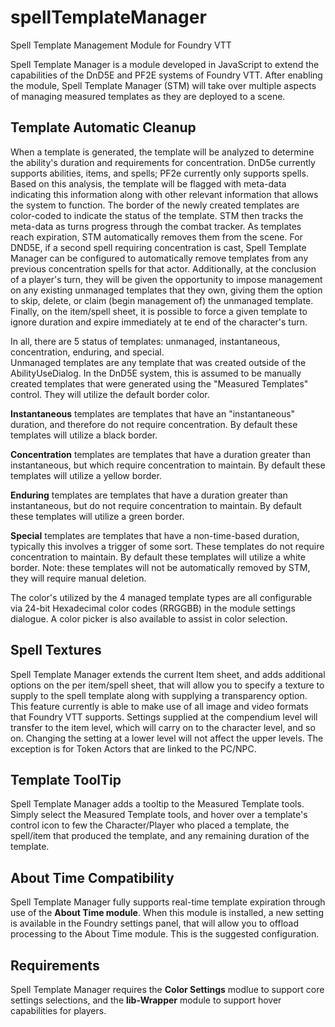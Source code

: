 # spellTemplateManager
Spell Template Management Module for Foundry VTT

Spell Template Manager is a module developed in JavaScript to extend the capabilities of the DnD5E and PF2E systems of Foundry VTT. After enabling the module, Spell Template Manager (STM) will take over multiple aspects of managing measured templates as they are deployed to a scene.  

## Template Automatic Cleanup

When a template is generated, the template will be analyzed to determine the ability's duration and requirements for concentration.  DnD5e currently supports abilities, items, and spells; PF2e currently only supports spells. Based on this analysis, the template will be flagged with meta-data indicating this information along with other relevant information that allows the system to function.  The border of the newly created templates are color-coded to indicate the status of the template. STM then tracks the meta-data as turns progress through the combat tracker.  As templates reach expiration, STM automatically removes them from the scene.  For DND5E, if a second spell requiring concentration is cast, Spell Template Manager can be configured to automatically remove templates from any previous concentration spells for that actor.  Additionally, at the conclusion of a player's turn, they will be given the opportunity to impose management on any existing unmanaged templates that they own, giving them the option to skip, delete, or claim (begin management of) the unmanaged template.  Finally, on the item/spell sheet, it is possible to force a given template to ignore duration and expire immediately at te end of the character's turn.

In all, there are 5 status of templates: unmanaged, instantaneous, concentration, enduring, and special.  
Unmanaged templates are any template that was created outside of the AbilityUseDialog.  In the DnD5E system, this is assumed to be manually created templates that were generated using the "Measured Templates" control.  They will utilize the default border color.

**Instantaneous** templates are templates that have an "instantaneous" duration, and therefore do not require concentration.  By default these templates will utilize a black border.

**Concentration** templates are templates that have a duration greater than instantaneous, but which require concentration to maintain.  By default these templates will utilize a yellow border.

**Enduring** templates are templates that have a duration greater than instantaneous, but do not require concentration to maintain.  By default these templates will utilize a green border.

**Special** templates are templates that have a non-time-based duration, typically this involves a trigger of some sort.  These templates do not require concentration to maintain.  By default these templates will utilize a white border.  Note: these templates will not be automatically removed by STM, they will require manual deletion.  

The color's utilized by the 4 managed template types are all configurable via 24-bit Hexadecimal color codes (RRGGBB) in the module settings dialogue.  A color picker is also available to assist in color selection.

## Spell Textures

Spell Template Manager extends the current Item sheet, and adds additional options on the per item/spell sheet, that will allow you to specify a texture to supply to the spell template along with supplying a transparency option.  This feature currently is able to make use of all image and video formats that Foundry VTT supports.  Settings supplied at the compendium level will transfer to the item level, which will carry on to the character level, and so on.  Changing the setting at a lower level will not affect the upper levels.  The exception is for Token Actors that are linked to the PC/NPC.  

## Template ToolTip

Spell Template Manager adds a tooltip to the Measured Template tools.  Simply select the Measured Template tools, and hover over a template's control icon to few the Character/Player who placed a template, the spell/item that produced the template, and any remaining duration of the template.  

## About Time Compatibility

Spell Template Manager fully supports real-time template expiration through use of the **About Time module**.  When this module is installed, a new setting is available in the Foundry settings panel, that will allow you to offload processing to the About Time module.  This is the suggested configuration.  

## Requirements

Spell Template Manager requires the **Color Settings** modlue to support core settings selections, and  the **lib-Wrapper** module to support hover capabilities for players.  
